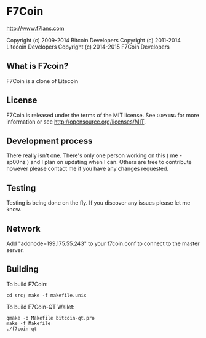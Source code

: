 F7Coin
================================

http://www.f7lans.com

Copyright (c) 2009-2014 Bitcoin Developers
Copyright (c) 2011-2014 Litecoin Developers
Copyright (c) 2014-2015 F7Coin Developers

What is F7coin?
----------------

F7Coin is a clone of Litecoin

License
-------

F7Coin is released under the terms of the MIT license. See `COPYING` for more
information or see http://opensource.org/licenses/MIT.

Development process
-------------------

There really isn't one. There's only one person working on this ( me - sp00nz ) and
I plan on updating when I can. Others are free to contribute however please contact me
if you have any changes requested.

Testing
-------

Testing is being done on the fly. If you discover any issues please let me know.


Network
-------
Add "addnode=199.175.55.243" to your f7coin.conf to connect to the master server.


Building
--------

To build F7Coin: 

    cd src; make -f makefile.unix

To build F7Coin-QT Wallet:

    qmake -o Makefile bitcoin-qt.pro
    make -f Makefile
    ./f7coin-qt

